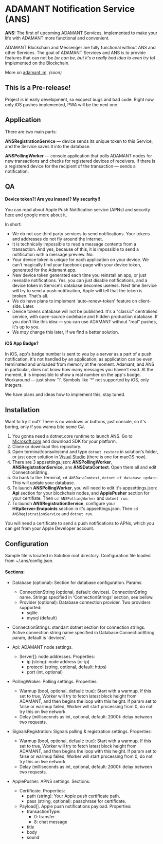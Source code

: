 # ADAMANT Notification Service (ANS)
**ANS**! The first of upcoming ADAMANT Services, implemented to make your life with ADAMANT more functional and convenient.

ADAMANT Blockchain and Messenger are fully functional without ANS and other Services. The goal of ADAMANT Services and ANS is to provide features that can not be *(or can be, but it's a really bad idea to even try to)* implemented on the Blockchain.

More on [adamant.im](https://adamant.im). *(soon)*

## This is a Pre-release!
Project is in early development, so excpect bugs and bad code.
Right now only iOS pushes implemented, PWA will be the next one.

## Application
There are two main parts:

**ANSRegistrationService** — device sends its unique token to this Service, and the Service saves it into the database.

**ANSPollingWorker** — console application that polls ADAMANT nodes for new transactions and checks for registered devices of receivers. If there is a registered device for the recipient of the transaction — sends a notification.

## QA
#### Device token?! Are you insane!? My security!!
You can read about Apple Push Notification service (APNs) and security [here](https://developer.apple.com/library/content/documentation/NetworkingInternet/Conceptual/RemoteNotificationsPG/APNSOverview.html) and google more about it.

In short:
- We do not use third party services to send notifications. Your tokens and addresses do not fly around the Internet.
- It is technically impossible to read a message contents from a transaction. And yes, because of this, it is impossible to send a notification with a message preview. No.
- Your device token is unique for each application on your device. We can't magically find your facebook page with your device token, generated for the Adamant app.
- New device token generated each time you reinstall an app, or just reenable notifications. Yes, you can just disable notifications, and a device token in Service's database becomes useless. Next time Service will try to send a push notification, Apple will tell that the token is broken. That's all.
- We do have plans to implement 'auto-renew-token' feature on client-side. Later.
- Device tokens database will not be published. It's a "classic" centralised service, with open-source codebase and hidden production database. If you don't like this idea — you can use ADAMANT without "real" pushes, it's up to you. 
- We *may* change this later, if we find a better solution.

#### iOS App Badge?
In iOS, app's badge number is sent to you by a server as a part of a push notification, it's not handled by an application, as application can be even terminated and unloaded from memory at the moment. Adamant, and ANS in particular, does not know how many messages you haven't read. At the moment, it is impossible to show a real number on the app's badge. Workaround — just show '1'. Symbols like '\*' not supported by iOS, only integers.

We have plans and ideas how to implement this, stay tuned.

## Installation
Want to try it out? There is no windows or buttons, just console, so it's boring, only if you wanna bite some C#.
1. You gonna need a dotnet.core runtime to launch ANS. Go to [Microsoft.com](https://www.microsoft.com/net/learn/get-started) and download SDK for your platform.
2. Clone or download this repository.
3. Open terminal/console/cmd and type `dotnet restore` in solution's folder, or just open solution in [Visual Studio](https://www.visualstudio.com) (there is one for macOS now).
4. There are 3 appsettings.json: **ANSPollingWorker**, **ANSRegistrationService**, ans **ANSDataContext**. Open them all and edit ConnectionString.
4. Go back to the Terminal, `cd ANSDataContext`, `dotnet ef database update`. This will update your database.
5. To launch **ANSPollingWorker**, you will need to edit it's appsettings.json: **Api** section for your blockchain nodes, and **ApplePusher** section for your certifiate. Then `cd ANSPollingWorker` and `dotnet run`.
6. To launch **ANSRegistrationService**, configure your **HttpServer:Endpoints** section in it's appsettings.json. Then `cd ANSRegistrationService` and `dotnet run`.

You will need a certificate to send a push notifications to APNs, which you can get from your Apple Developer account.


## Configuration
Sample file is located in Solution root directory. Configuration file loaded from ~/.ans/config.json.

#### Sections:
- Database (optional): Section for database configuration. Params:
    + ConnectionString (optional, default: devices). ConnectionString name. Strings specified in 'ConnectionStrings' section, see bellow.
    + Provider (optional): Database connection provider. Two providers supported:
        * sqlite
        * mysql (default)

- ConnectionStrings: standart dotnet section for connection strings. Active connection string name specified in Database:ConnectionString param, default is 'devices'.

- Api: ADAMANT node settings.
    + Server[]: node addresses. Properties:
        * ip (string): node address (or ip)
        * protocol (string, optional, default: https)
        * port (int, optional)

- PollingWroker: Polling settings. Properties:
    + Warmup (bool, optional, default: true): Start with a warmup. If this set to true, Worker will try to fetch latest block height from ADAMANT, and then begins the loop with this height. If param set to false or warmup failed, Worker will start processing from 0, do not try this on live network.
    + Delay (milliseconds as int, optional, default: 2000): delay between two requests.

- SignalsRegistration: Signals polling & registration settings. Properties:
    + Warmup (bool, optional, default: true): Start with a warmup. If this set to true, Worker will try to fetch latest block height from ADAMANT, and then begins the loop with this height. If param set to false or warmup failed, Worker will start processing from 0, do not try this on live network.
    + Delay (milliseconds as int, optional, default: 2000): delay between two requests.

- ApplePusher: APNS settings. Sections:
    + Certificate. Properties:
        * path (string): Your Apple push certificate path.
        * pass (string, optional): passphrase for certificate.
    + Payload[]. Apple push notifications payload. Properties:
        * transactionType:
            * 0: transfer
            * 8: chat message
        * title
        * body
        * sound

